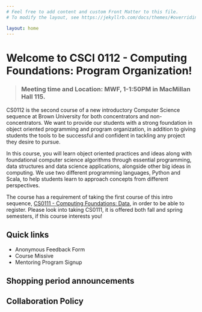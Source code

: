 ```yaml
---
# Feel free to add content and custom Front Matter to this file.
# To modify the layout, see https://jekyllrb.com/docs/themes/#overriding-theme-defaults

layout: home
---
```


# Welcome to CSCI 0112 - Computing Foundations: Program Organization!
> ### Meeting time and Location: MWF, 1-1:50PM in MacMillan Hall 115. 

CS0112 is the second course of a new introductory Computer Science sequence at Brown University for both concentrators and non-concentrators. We want to provide our students with a strong foundation in object oriented programming and program organization, in addition to giving students the tools to be successful and confident in tackling any project they desire to pursue. 

In this course, you will learn object oriented practices and ideas along with foundational computer science algorithms through essential programming, data structures and data science applications, alongside other big ideas in computing. We use two different programming languages, Python and Scala, to help students learn to approach concepts from different perspectives.

The course has a requirement of taking the first course of this intro sequence, [CS0111 - Computing Foundations: Data](https://cs.brown.edu/courses/csci0111/), in order to be able to register. Please look into taking CS0111, it is offered both fall and spring semesters, if this course interests you!

## Quick links

- Anonymous Feedback Form
- Course Missive
- Mentoring Program Signup

## Shopping period announcements

## Collaboration Policy

